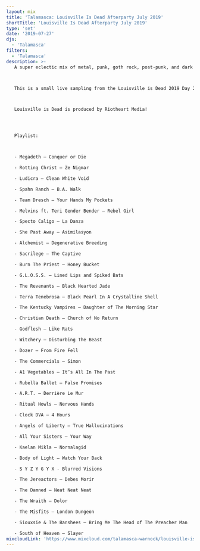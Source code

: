 ```yaml
---
layout: mix
title: 'Talamasca: Louisville Is Dead Afterparty July 2019'
shortTitle: 'Louisville Is Dead Afterparty July 2019'
type: 'set'
date: '2019-07-27'
djs:
  - 'Talamasca'
filters:
  - 'Talamasca'
description: >-
   A super eclectic mix of metal, punk, goth rock, post-punk, and dark wave. If you ever wanted a peek inside my musical brain, the Deadfest afterparty is it.



   This is a small live sampling from the Louisville is Dead 2019 Day 2 Afterparty at MagBar in Louisville, KY. Louisville is Dead Fest, or simply Deadfest is an annual festival that is always about local music and local art. Always all ages. Proceeds from 2019 benefitted Girls Rock Louisville, an organization which fosters creative expression and self-esteem in girls, trans, and gender non-conforming youth.



   Louisville is Dead is produced by Riotheart Media!




   Playlist:



   - Megadeth — Conquer or Die

   - Rotting Christ — Ze Nigmar

   - Ludicra — Clean White Void

   - Spahn Ranch — B.A. Walk

   - Team Dresch — Your Hands My Pockets

   - Melvins ft. Teri Gender Bender — Rebel Girl

   - Specto Caligo — La Danza

   - She Past Away — Asimilasyon

   - Alchemist — Degenerative Breeding

   - Sacrilege — The Captive

   - Burn The Priest — Honey Bucket

   - G.L.O.S.S. — Lined Lips and Spiked Bats

   - The Revenants — Black Hearted Jade

   - Terra Tenebrosa — Black Pearl In A Crystalline Shell

   - The Kentucky Vampires — Daughter of The Morning Star

   - Christian Death — Church of No Return

   - Godflesh — Like Rats

   - Witchery — Disturbing The Beast

   - Dozer — From Fire Fell

   - The Commercials — Simon

   - A1 Vegetables — It’s All In The Past

   - Rubella Ballet — False Promises

   - A.R.T. — Derrière Le Mur

   - Ritual Howls — Nervous Hands

   - Clock DVA — 4 Hours

   - Angels of Liberty — True Hallucinations

   - All Your Sisters — Your Way

   - Kaelan Mikla — Nornalagid

   - Body of Light — Watch Your Back

   - S Y Z Y G Y X - Blurred Visions

   - The Jereactors — Debes Morir

   - The Damned — Neat Neat Neat

   - The Wraith — Dolor

   - The Misfits — London Dungeon

   - Siouxsie & The Banshees — Bring Me The Head of The Preacher Man

   - South of Heaven — Slayer
mixcloudLink: 'https://www.mixcloud.com/talamasca-warnock/louisville-is-dead-afterparty-july-2019'
---
```

